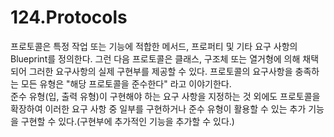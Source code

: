# 124.Protocols
프로토콜은 특정 작업 또는 기능에 적합한 메서드, 프로퍼티 및 기타 요구 사항의 Blueprint를 정의한다. 그런 다음 프로토콜은 클래스, 구조체 또는 열거형에 의해 채택되어 그러한 요구사항의 실제 구현부를 제공할 수 있다. 프로토콜의 요구사항을 충족하는 모든 유형은 "해당 프로토콜을 준수한다" 라고 이야기한다.  
준수 유형(입, 출력 유형)이 구현해야 하는 요구 사항을 지정하는 것 외에도 프로토콜을 확장하여 이러한 요구 사항 중 일부를 구현하거나 준수 유형이 활용할 수 있는 추가 기능을 구현할 수 있다.(구현부에 추가적인 기능을 추가할 수 있다.)
